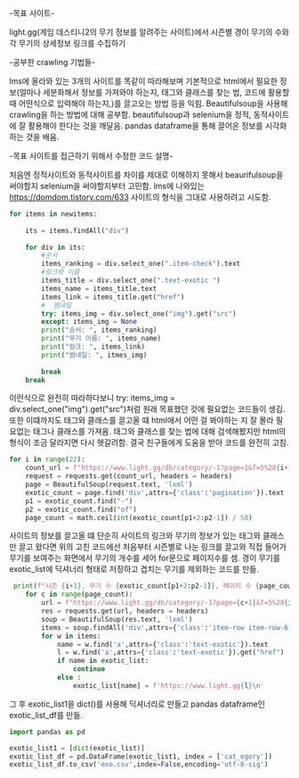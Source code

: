 -목표 사이트-

light.gg(게임 데스티니2의 무기 정보를 알려주는 사이트)에서 시즌별 경이 무기의 수와 각 무기의 상세정보 링크를 수집하기

-공부한 crawling 기법들-

lms에 올라와 있는 3개의 사이트를 똑같이 따라해보며 기본적으로 html에서 필요한 정보(얼마나 세분화해서 정보를 가져와야 하는지, 태그와 클래스를 찾는 법, 코드에 활용할 때 어떤식으로 입력해야 하는지,)를 끌고오는 방법 등을 익힘. Beautifulsoup을 사용해 crawling을 하는 방법에 대해 공부함. beautifulsoup과 selenium을 정적, 동적사이트에 잘 활용해야 한다는 것을 깨달음. pandas dataframe을 통해 끌어온 정보를 시각화하는 것을 배움.


-목표 사이트를 접근하기 위해서 수정한 코드 설명-

처음엔 정적사이트와 동적사이트를 차이를 제대로 이해하지 못해서 beaurifulsoup을 써야할지 selenium을 써야할지부터 고민함. lms에 나와있는 https://domdom.tistory.com/633 사이트의 형식을 그대로 사용하려고 시도함.
 
``` python
for items in newitems:
    
    its = items.findAll("div")
    
    for div in its:
        #순서
        items_ranking = div.select_one(".item-check").text
        #링크와 이름
        items_title = div.select_one(".text-exotic ")
        items_name = items_title.text
        items_link = items_title.get("href")
        #  썸네일
        try: items_img = div.select_one("img").get("src")
        except: items_img = None
        print("순서: ", items_ranking)
        print("무기 이름: ", items_name)
        print("링크: ", items_link)
        print("썸네일: ", itmes_img)
        
        break
    break

```

이런식으로 완전히 따라하다보니 try: items_img = div.select_one("img").get("src")처럼 원래 목표했던 것에 필요없는 코드들이 생김. 또한 이떄까지도 태그와 클래스를 끌고올 떄 html에서 어떤 걸 봐야하는 지 잘 몰라 필요없는 태그나 클래스를 가져옴. 태그와 클래스를 찾는 법에 대해 검색해봤지만 html의 형식이 조금 달라지면 다시 헷갈려함. 결국 친구들에게 도움을 받아 코드를 완전히 고침. 

``` python
for i in range(22):
    count_url = f"https://www.light.gg/db/category/-1?page=1&f=5%28{i+1}%29%2C2"
    request = requests.get(count_url, headers = headers)
    page = BeautifulSoup(request.text, 'lxml')
    exotic_count = page.find('div',attrs={'class':'pagination'}).text
    p1 = exotic_count.find("-")
    p2 = exotic_count.find("of")
    page_count = math.ceil(int(exotic_count[p1+2:p2-1]) / 50)
```

사이트의 정보를 끌고올 떄 단순히 사이트의 링크와 무기의 정보가 있는 태그와 클래스만 끌고 왔다면 위의 고친 코드에선 처음부터 시즌별로 나눈 링크를 끌고와 직접 들어가 무기를 보여주는 화면에서 무기의 개수를 세어 for문으로 페이지수를 셈. 경이 무기를 exotic_list에 딕셔너리 형태로 저장하고 겹치는 무기를 제외하는 코드를 만듦.

``` python
 print(f"시즌 {i+1}, 무기 수 {exotic_count[p1+2:p2-1]}, 페이지 수 {page_count}")
    for c in range(page_count):
        url = f"https://www.light.gg/db/category/-1?page={c+1}&f=5%28{i+1}%29%2C2"
        res = requests.get(url, headers = headers)
        soup = BeautifulSoup(res.text, 'lxml')
        items = soup.findAll('div',attrs={'class':'item-row item-row-6'})
        for w in items:
            name = w.find('a',attrs={'class':'text-exotic'}).text
            l = w.find('a',attrs={'class':'text-exotic'}).get("href")
            if name in exotic_list:
                continue
            else :
                exotic_list[name] = f'https://www.light.gg{l}\n'
```

그 후 exotic_list1을 dict()를 사용해 딕셔너리로 만들고 pandas dataframe인 exotic_list_df를 만듦.

``` python
import pandas as pd

exotic_list1 = [dict(exotic_list)]
exotic_list_df = pd.DataFrame(exotic_list1, index = ['cat_egory'])
exotic_list_df.to_csv('exo.csv',index=False,encoding='utf-8-sig')
```
